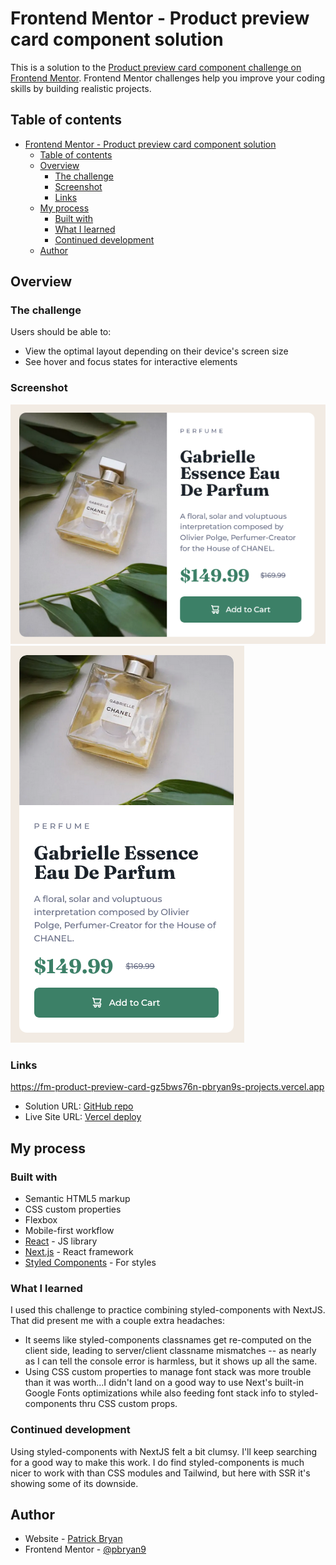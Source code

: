# Frontend Mentor - Product preview card component solution

This is a solution to the [Product preview card component challenge on Frontend Mentor](https://www.frontendmentor.io/challenges/product-preview-card-component-GO7UmttRfa). Frontend Mentor challenges help you improve your coding skills by building realistic projects.

## Table of contents

- [Frontend Mentor - Product preview card component solution](#frontend-mentor---product-preview-card-component-solution)
  - [Table of contents](#table-of-contents)
  - [Overview](#overview)
    - [The challenge](#the-challenge)
    - [Screenshot](#screenshot)
    - [Links](#links)
  - [My process](#my-process)
    - [Built with](#built-with)
    - [What I learned](#what-i-learned)
    - [Continued development](#continued-development)
  - [Author](#author)

## Overview

### The challenge

Users should be able to:

- View the optimal layout depending on their device's screen size
- See hover and focus states for interactive elements

### Screenshot

![Desktop](./src/images/Desktop%20screenshot.png)
![Mobile](./src/images/Mobile%20screenshot.png)

### Links

https://fm-product-preview-card-gz5bws76n-pbryan9s-projects.vercel.app

- Solution URL: [GitHub repo](https://github.com/pbryan9/fm_product_preview_card)
- Live Site URL: [Vercel deploy](https://fm-product-preview-card-eosin.vercel.app/)

## My process

### Built with

- Semantic HTML5 markup
- CSS custom properties
- Flexbox
- Mobile-first workflow
- [React](https://reactjs.org/) - JS library
- [Next.js](https://nextjs.org/) - React framework
- [Styled Components](https://styled-components.com/) - For styles

### What I learned

I used this challenge to practice combining styled-components with NextJS. That did present me with a couple extra headaches:

- It seems like styled-components classnames get re-computed on the client side, leading to server/client classname mismatches -- as nearly as I can tell the console error is harmless, but it shows up all the same.
- Using CSS custom properties to manage font stack was more trouble than it was worth...I didn't land on a good way to use Next's built-in Google Fonts optimizations while also feeding font stack info to styled-components thru CSS custom props.

### Continued development

Using styled-components with NextJS felt a bit clumsy. I'll keep searching for a good way to make this work. I do find styled-components is much nicer to work with than CSS modules and Tailwind, but here with SSR it's showing some of its downside.

## Author

- Website - [Patrick Bryan](https://pattyb.dev)
- Frontend Mentor - [@pbryan9](https://www.frontendmentor.io/profile/pbryan9)
